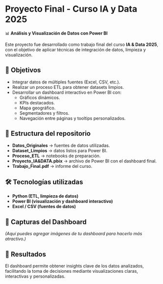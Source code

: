 # Proyecto Final - Curso IA y Data 2025

📊 **Análisis y Visualización de Datos con Power BI**

Este proyecto fue desarrollado como trabajo final del curso **IA & Data 2025**, con el objetivo de aplicar técnicas de integración de datos, limpieza y visualización.

## 🚀 Objetivos
- Integrar datos de múltiples fuentes (Excel, CSV, etc.).
- Realizar un proceso ETL para obtener datasets limpios.
- Desarrollar un dashboard interactivo en Power BI con:
  - Gráficos dinámicos.
  - KPIs destacados.
  - Mapa geográfico.
  - Segmentadores y filtros.
  - Navegación entre páginas y tooltips personalizados.

## 📂 Estructura del repositorio
- **Datos_Originales** → fuentes de datos utilizadas.
- **Dataset_Limpios** → datos listos para Power BI.
- **Proceso_ETL** → notebooks de preparación.
- **Proyecto_IA&DATA.pbix** → archivo de Power BI con el dashboard final.
- **Trabajo_Final.pdf** → informe del curso.

## 🛠️ Tecnologías utilizadas
- **Python (ETL, limpieza de datos)**
- **Power BI (visualización y dashboard interactivo)**
- **Excel / CSV (fuentes de datos)**

## 📸 Capturas del Dashboard
*(Aquí puedes agregar imágenes de tu dashboard para hacerlo más atractivo.)*

## 📌 Resultados
El dashboard permite obtener insights clave de los datos analizados, facilitando la toma de decisiones mediante visualizaciones claras, interactivas y personalizadas.

